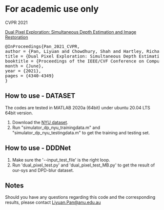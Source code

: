 # For academic use only

CVPR 2021

[Dual Pixel Exploration: Simultaneous Depth Estimation and Image Restoration](https://openaccess.thecvf.com/content/CVPR2021/papers/Pan_Dual_Pixel_Exploration_Simultaneous_Depth_Estimation_and_Image_Restoration_CVPR_2021_paper.pdf)

<pre>
@InProceedings{Pan_2021_CVPR,   
author = {Pan, Liyuan and Chowdhury, Shah and Hartley, Richard and Liu, Miaomiao and Zhang, Hongguang and Li, Hongdong},  
title = {Dual Pixel Exploration: Simultaneous Depth Estimation and Image Restoration},  
booktitle = {Proceedings of the IEEE/CVF Conference on Computer Vision and Pattern Recognition (CVPR)},   
month = {June},   
year = {2021},  
pages = {4340-4349} 
}
</pre>

How to use - DATASET
----------------
The codes are tested in MATLAB 2020a (64bit) under ubuntu 20.04 LTS 64bit version.

1. Download the [NYU dataset](https://cs.nyu.edu/~silberman/datasets/nyu_depth_v2.html).
2. Run "simulator_dp_nyu_trainingdata.m" and "simulator_dp_nyu_testingdata.m" to get the training and testing set.  


How to use - DDDNet
----------------
1. Make sure the '--input_test_file' is the right loop.
2. Run 'dual_pixel_test.py' and 'dual_pixel_test_MB.py' to get the result of our-sys and DPD-blur dataset.


Notes 
----------------
Should you have any questions regarding this code and the corresponding results, please contact Liyuan.Pan@anu.edu.au



